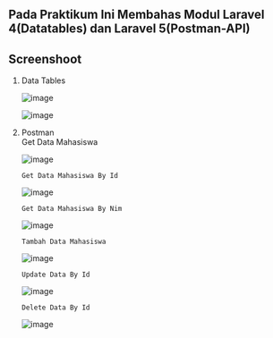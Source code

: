 ## Pada Praktikum Ini Membahas Modul Laravel 4(Datatables) dan Laravel 5(Postman-API)
## Screenshoot
<ol><li>Data Tables</li>
    
        
  ![image](https://user-images.githubusercontent.com/72422140/149617646-b08fa58c-b97a-4696-893a-f0d1ba105704.png)
        

 ![image](https://user-images.githubusercontent.com/72422140/149617606-fc5d21e8-3651-4147-87a6-fbe2afce4b4a.png)
        
    
<li>Postman</li>
    Get Data Mahasiswa
    
 
   ![image](https://user-images.githubusercontent.com/72422140/149618026-03f10930-5ac4-4332-b7a4-2d2b234be2c3.png)

    Get Data Mahasiswa By Id
    
   ![image](https://user-images.githubusercontent.com/72422140/149618185-15eabac4-92bf-42a7-b1d9-03d20715a6be.png)

    
    Get Data Mahasiswa By Nim
    
   ![image](https://user-images.githubusercontent.com/72422140/149618133-6466bdac-bf32-4a7c-b222-523bf4ef7442.png)

    
    Tambah Data Mahasiswa 
    
   ![image](https://user-images.githubusercontent.com/72422140/149618217-d9c00f94-9a3a-47ec-9756-f2fb679253c5.png)

    
    Update Data By Id
    
   ![image](https://user-images.githubusercontent.com/72422140/149618326-72b4f4f4-cae0-40aa-bd74-5732da632d5a.png)

    
    Delete Data By Id
    
   ![image](https://user-images.githubusercontent.com/72422140/149618340-6e389919-e4b1-4a06-a31e-643b94252082.png)

 
